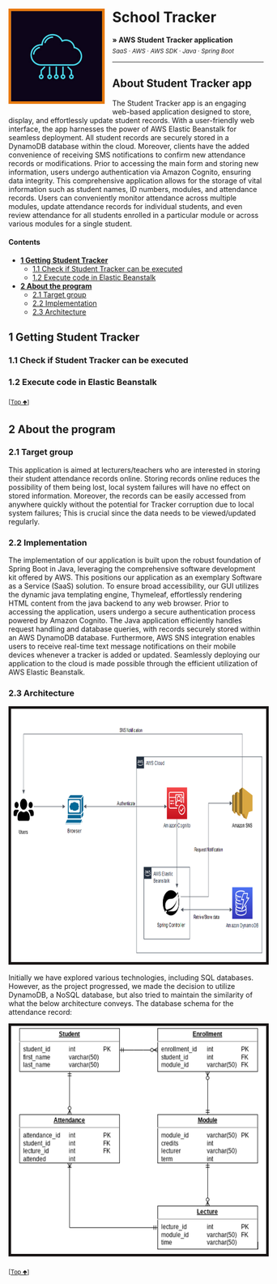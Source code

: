 # School Tracker <img src="SchoolTracker logo.png" width="180" align="left" style="margin-right:15px; margin-bottom:19px; border: 5px solid #e7790d" />

**&raquo; AWS Student Tracker application** <br/><sub> _SaaS_ &middot; _AWS_ &middot; _AWS SDK_ &middot; _Java_ &middot; _Spring Boot_</sub>

---

## About Student Tracker app
The Student Tracker app is an engaging web-based application designed to store, display, and effortlessly update student records. With a user-friendly web interface, the app harnesses the power of AWS Elastic Beanstalk for seamless deployment. All student records are securely stored in a DynamoDB database within the cloud. Moreover, clients have the added convenience of receiving SMS notifications to confirm new attendance records or modifications. Prior to accessing the main form and storing new information, users undergo authentication via Amazon Cognito, ensuring data integrity. This comprehensive application allows for the storage of vital information such as student names, ID numbers, modules, and attendance records. Users can conveniently monitor attendance across multiple modules, update attendance records for individual students, and even review attendance for all students enrolled in a particular module or across various modules for a single student.

#### Contents
- **[1 Getting Student Tracker](#1-getting-student-tracker)**
  - [1.1 Check if Student Tracker can be executed](#11-check-if-student-tracker-can-be-executed)
  - [1.2 Execute code in Elastic Beanstalk](#12-execute-code-in-elastic-beanstalk)
- **[2 About the program](#2-about-the-program)**
  - [2.1 Target group](#21-target-group)
  - [2.2 Implementation](#22-implementation)
  - [2.3 Architecture](#23-architecture)

## 1 Getting Student Tracker

### 1.1 Check if Student Tracker can be executed

### 1.2 Execute code in Elastic Beanstalk

<sub>[[Top 🢁](#contents)]</sub>

## 2 About the program

### 2.1 Target group
This application is aimed at lecturers/teachers who are interested in storing their student attendance records online. Storing records online reduces the possibility of them being lost, local system failures will have no effect on stored information. Moreover, the records can be easily accessed from anywhere quickly without the potential for Tracker corruption due to local system failures; This is crucial since the data needs to be viewed/updated regularly.

### 2.2 Implementation
The implementation of our application is built upon the robust foundation of Spring Boot in Java, leveraging the comprehensive software development kit offered by AWS. This positions our application as an exemplary Software as a Service (SaaS) solution. To ensure broad accessibility, our GUI utilizes the dynamic java templating engine, Thymeleaf, effortlessly rendering HTML content from the java backend to any web browser. Prior to accessing the application, users undergo a secure authentication process powered by Amazon Cognito. The Java application efficiently handles request handling and database queries, with records securely stored within an AWS DynamoDB database. Furthermore, AWS SNS integration enables users to receive real-time text message notifications on their mobile devices whenever a tracker is added or updated. Seamlessly deploying our application to the cloud is made possible through the efficient utilization of AWS Elastic Beanstalk.

### 2.3 Architecture
<img src="SchoolTracker Architecture.PNG" height="500" style="border: 5px solid #181414"/>

Initially we have explored various technologies, including SQL databases. However, as the project progressed, we made the decision to utilize DynamoDB, a NoSQL database, but also tried to maintain the similarity of what the below architecture conveys. The database schema for the attendance record:

<img src="Database Schema.PNG" height="450" style="border: 5px solid #181414"/>

<sub>[[Top 🢁](#contents)]</sub>






